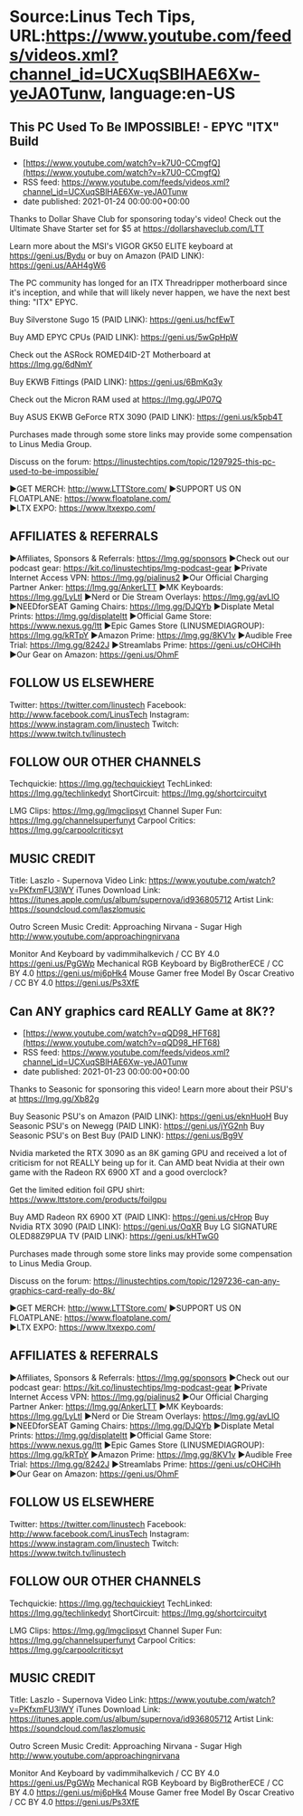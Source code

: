 # Source:Linus Tech Tips, URL:https://www.youtube.com/feeds/videos.xml?channel_id=UCXuqSBlHAE6Xw-yeJA0Tunw, language:en-US

## This PC Used To Be IMPOSSIBLE! - EPYC "ITX" Build
 - [https://www.youtube.com/watch?v=k7U0-CCmgfQ](https://www.youtube.com/watch?v=k7U0-CCmgfQ)
 - RSS feed: https://www.youtube.com/feeds/videos.xml?channel_id=UCXuqSBlHAE6Xw-yeJA0Tunw
 - date published: 2021-01-24 00:00:00+00:00

Thanks to Dollar Shave Club for sponsoring today's video! Check out the Ultimate Shave Starter set for $5 at https://dollarshaveclub.com/LTT

Learn more about the MSI's VIGOR GK50 ELITE keyboard at https://geni.us/Bydu or buy on Amazon (PAID LINK): https://geni.us/AAH4gW6

The PC community has longed for an ITX Threadripper motherboard since it's inception, and while that will likely never happen, we have the next best thing: "ITX" EPYC.

Buy Silverstone Sugo 15 (PAID LINK): https://geni.us/hcfEwT

Buy AMD EPYC CPUs (PAID LINK): https://geni.us/5wGpHpW

Check out the ASRock ROMED4ID-2T Motherboard at https://lmg.gg/6dNmY

Buy EKWB Fittings (PAID LINK): https://geni.us/6BmKq3y

Check out the Micron RAM used at https://lmg.gg/JP07Q

Buy ASUS EKWB GeForce RTX 3090 (PAID LINK): https://geni.us/k5pb4T

Purchases made through some store links may provide some compensation to Linus Media Group.

Discuss on the forum: https://linustechtips.com/topic/1297925-this-pc-used-to-be-impossible/

►GET MERCH: http://www.LTTStore.com/
►SUPPORT US ON FLOATPLANE: https://www.floatplane.com/  
►LTX EXPO: https://www.ltxexpo.com/   

AFFILIATES & REFERRALS
---------------------------------------------------
►Affiliates, Sponsors & Referrals: https://lmg.gg/sponsors
►Check out our podcast gear: https://kit.co/linustechtips/lmg-podcast-gear
►Private Internet Access VPN: https://lmg.gg/pialinus2
►Our Official Charging Partner Anker: https://lmg.gg/AnkerLTT
►MK Keyboards: https://lmg.gg/LyLtl
►Nerd or Die Stream Overlays: https://lmg.gg/avLlO
►NEEDforSEAT Gaming Chairs: https://lmg.gg/DJQYb
►Displate Metal Prints: https://lmg.gg/displateltt
►Official Game Store: https://www.nexus.gg/ltt
►Epic Games Store (LINUSMEDIAGROUP): https://lmg.gg/kRTpY
►Amazon Prime: https://lmg.gg/8KV1v
►Audible Free Trial: https://lmg.gg/8242J
►Streamlabs Prime: https://geni.us/cOHCiHh
►Our Gear on Amazon: https://geni.us/OhmF

FOLLOW US ELSEWHERE
---------------------------------------------------  
Twitter: https://twitter.com/linustech
Facebook: http://www.facebook.com/LinusTech
Instagram: https://www.instagram.com/linustech
Twitch: https://www.twitch.tv/linustech

FOLLOW OUR OTHER CHANNELS
---------------------------------------------------  
Techquickie: https://lmg.gg/techquickieyt
TechLinked: https://lmg.gg/techlinkedyt
ShortCircuit: https://lmg.gg/shortcircuityt

LMG Clips: https://lmg.gg/lmgclipsyt
Channel Super Fun: https://lmg.gg/channelsuperfunyt
Carpool Critics: https://lmg.gg/carpoolcriticsyt

MUSIC CREDIT
---------------------------------------------------  
Title: Laszlo - Supernova
Video Link: https://www.youtube.com/watch?v=PKfxmFU3lWY
iTunes Download Link: https://itunes.apple.com/us/album/supernova/id936805712
Artist Link: https://soundcloud.com/laszlomusic

Outro Screen Music Credit: Approaching Nirvana - Sugar High http://www.youtube.com/approachingnirvana

Monitor And Keyboard by vadimmihalkevich / CC BY 4.0  https://geni.us/PgGWp
Mechanical RGB Keyboard by BigBrotherECE / CC BY 4.0 https://geni.us/mj6pHk4
Mouse Gamer free Model By Oscar Creativo / CC BY 4.0 https://geni.us/Ps3XfE

## Can ANY graphics card REALLY Game at 8K??
 - [https://www.youtube.com/watch?v=qQD98_HFT68](https://www.youtube.com/watch?v=qQD98_HFT68)
 - RSS feed: https://www.youtube.com/feeds/videos.xml?channel_id=UCXuqSBlHAE6Xw-yeJA0Tunw
 - date published: 2021-01-23 00:00:00+00:00

Thanks to Seasonic for sponsoring this video! Learn more about their PSU's at https://lmg.gg/Xb82g

Buy Seasonic PSU's on Amazon (PAID LINK): https://geni.us/eknHuoH
Buy Seasonic PSU's on Newegg (PAID LINK): https://geni.us/jYG2nh
Buy Seasonic PSU's on Best Buy (PAID LINK): https://geni.us/Bg9V

Nvidia marketed the RTX 3090 as an 8K gaming GPU and received a lot of criticism for not REALLY being up for it. Can AMD beat Nvidia at their own game with the Radeon RX 6900 XT and a good overclock?

Get the limited edition foil GPU shirt: https://www.lttstore.com/products/foilgpu

Buy AMD Radeon RX 6900 XT (PAID LINK): https://geni.us/cHrop
Buy Nvidia RTX 3090 (PAID LINK): https://geni.us/OqXR
Buy LG SIGNATURE OLED88Z9PUA TV (PAID LINK): https://geni.us/kHTwG0

Purchases made through some store links may provide some compensation to Linus Media Group.

Discuss on the forum: https://linustechtips.com/topic/1297236-can-any-graphics-card-really-do-8k/

►GET MERCH: http://www.LTTStore.com/
►SUPPORT US ON FLOATPLANE: https://www.floatplane.com/  
►LTX EXPO: https://www.ltxexpo.com/   

AFFILIATES & REFERRALS
---------------------------------------------------
►Affiliates, Sponsors & Referrals: https://lmg.gg/sponsors
►Check out our podcast gear: https://kit.co/linustechtips/lmg-podcast-gear
►Private Internet Access VPN: https://lmg.gg/pialinus2
►Our Official Charging Partner Anker: https://lmg.gg/AnkerLTT
►MK Keyboards: https://lmg.gg/LyLtl
►Nerd or Die Stream Overlays: https://lmg.gg/avLlO
►NEEDforSEAT Gaming Chairs: https://lmg.gg/DJQYb
►Displate Metal Prints: https://lmg.gg/displateltt
►Official Game Store: https://www.nexus.gg/ltt
►Epic Games Store (LINUSMEDIAGROUP): https://lmg.gg/kRTpY
►Amazon Prime: https://lmg.gg/8KV1v
►Audible Free Trial: https://lmg.gg/8242J
►Streamlabs Prime: https://geni.us/cOHCiHh
►Our Gear on Amazon: https://geni.us/OhmF

FOLLOW US ELSEWHERE
---------------------------------------------------  
Twitter: https://twitter.com/linustech
Facebook: http://www.facebook.com/LinusTech
Instagram: https://www.instagram.com/linustech
Twitch: https://www.twitch.tv/linustech

FOLLOW OUR OTHER CHANNELS
---------------------------------------------------  
Techquickie: https://lmg.gg/techquickieyt
TechLinked: https://lmg.gg/techlinkedyt
ShortCircuit: https://lmg.gg/shortcircuityt

LMG Clips: https://lmg.gg/lmgclipsyt
Channel Super Fun: https://lmg.gg/channelsuperfunyt
Carpool Critics: https://lmg.gg/carpoolcriticsyt

MUSIC CREDIT
---------------------------------------------------  
Title: Laszlo - Supernova
Video Link: https://www.youtube.com/watch?v=PKfxmFU3lWY
iTunes Download Link: https://itunes.apple.com/us/album/supernova/id936805712
Artist Link: https://soundcloud.com/laszlomusic

Outro Screen Music Credit: Approaching Nirvana - Sugar High http://www.youtube.com/approachingnirvana

Monitor And Keyboard by vadimmihalkevich / CC BY 4.0  https://geni.us/PgGWp
Mechanical RGB Keyboard by BigBrotherECE / CC BY 4.0 https://geni.us/mj6pHk4
Mouse Gamer free Model By Oscar Creativo / CC BY 4.0 https://geni.us/Ps3XfE

